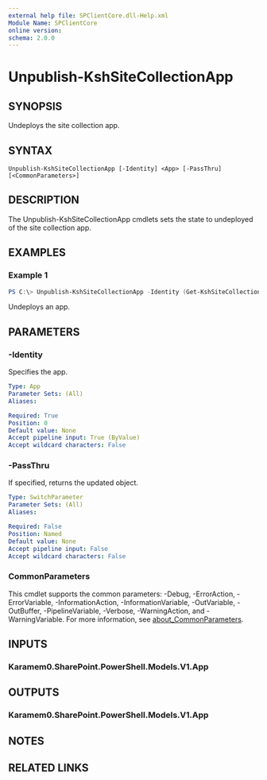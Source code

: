 ```yaml
---
external help file: SPClientCore.dll-Help.xml
Module Name: SPClientCore
online version:
schema: 2.0.0
---
```


# Unpublish-KshSiteCollectionApp

## SYNOPSIS
Undeploys the site collection app.

## SYNTAX

```
Unpublish-KshSiteCollectionApp [-Identity] <App> [-PassThru] [<CommonParameters>]
```

## DESCRIPTION
The Unpublish-KshSiteCollectionApp cmdlets sets the state to undeployed of the site collection app.

## EXAMPLES

### Example 1
```powershell
PS C:\> Unpublish-KshSiteCollectionApp -Identity (Get-KshSiteCollectionApp -AppId 'fdee2390-48bf-409e-956a-20f11a0add59')
```

Undeploys an app.

## PARAMETERS

### -Identity
Specifies the app.

```yaml
Type: App
Parameter Sets: (All)
Aliases:

Required: True
Position: 0
Default value: None
Accept pipeline input: True (ByValue)
Accept wildcard characters: False
```

### -PassThru
If specified, returns the updated object.

```yaml
Type: SwitchParameter
Parameter Sets: (All)
Aliases:

Required: False
Position: Named
Default value: None
Accept pipeline input: False
Accept wildcard characters: False
```

### CommonParameters
This cmdlet supports the common parameters: -Debug, -ErrorAction, -ErrorVariable, -InformationAction, -InformationVariable, -OutVariable, -OutBuffer, -PipelineVariable, -Verbose, -WarningAction, and -WarningVariable. For more information, see [about_CommonParameters](http://go.microsoft.com/fwlink/?LinkID=113216).

## INPUTS

### Karamem0.SharePoint.PowerShell.Models.V1.App

## OUTPUTS

### Karamem0.SharePoint.PowerShell.Models.V1.App

## NOTES

## RELATED LINKS
